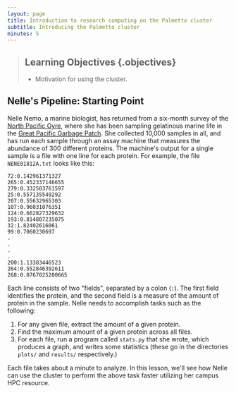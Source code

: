 ```yaml
---
layout: page
title: Introduction to research computing on the Palmetto cluster
subtitle: Introducing the Palmetto cluster
minutes: 5
---
```


> ## Learning Objectives {.objectives}
>
> * Motivation for using the cluster.

## Nelle's Pipeline: Starting Point

Nelle Nemo, a marine biologist,
has returned from a six-month survey of the
[North Pacific Gyre](http://en.wikipedia.org/wiki/North_Pacific_Gyre),
where she has been sampling gelatinous marine life in the
[Great Pacific Garbage Patch](http://en.wikipedia.org/wiki/Great_Pacific_Garbage_Patch).
She collected 10,000 samples in all, and has run each sample through an assay machine
that measures the abundance of 300 different proteins.
The machine's output for a single sample is
a file with one line for each protein.
For example, the file `NENE01812A.txt` looks like this:

~~~
72:0.142961371327
265:0.452337146655
279:0.332503761597
25:0.557135549292
207:0.55632965303
107:0.96031076351
124:0.662827329632
193:0.814807235075
32:1.82402616061
99:0.7060230697
.
.
.
.
200:1.13383446523
264:0.552846392611
268:0.0767025200665
~~~

Each line consists of two "fields", separated by a colon (`:`).
The first field identifies the protein,
and the second field is a measure of the amount of protein in the sample.
Nelle needs to accomplish tasks such as the following:

1.  For any given file, extract the amount of a given protein.
2.  Find the maximum amount of a given protein across all files.
3.  For each file, run a program called `stats.py` that she wrote,
    which produces a graph, and writes some statistics
    (these go in the directories `plots/` and `results/` respectively.)

Each file takes about a minute to analyze.
In this lesson,
we'll see how Nelle can use the cluster to perform the above task faster
utilizing her campus HPC resource.
